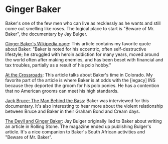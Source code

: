 # Ginger Baker

Baker's one of the few men who can live as recklessly as he wants and still come out smelling like roses. The logical place to start is "Beware of Mr. Baker", the documentary by Jay Bulger.

[Ginger Baker's Wikipedia page](https://en.wikipedia.org/wiki/Ginger_Baker): This article contains my favorite quote about Baker: "Baker is noted for his eccentric, often self-destructive lifestyle; he struggled with heroin addiction for many years, moved around the world often after making enemies, and has been beset with financial and tax troubles, partially as a result of his polo hobby."

[At the Crossroads](http://www.westword.com/music/at-the-crossroads-5059704): This article talks about Baker's time in Colorado. My favorite part of the article is where Baker is at odds with the \[legacy\] INS because they deported the groom for his polo ponies. He has a contention that no American grooms can meet his high standards.

[Jack Bruce: The Man Behind the Bass](https://www.youtube.com/watch?v=w3KBEq95N5U): Baker was interviewed for this documentary. It's also interesting to hear more about the violent relationship between Bruce and Baker in their Graham Bond and Cream days.

[The Devil and Ginger Baker](http://www.rollingstone.com/music/news/the-devil-and-ginger-baker-20090820): Jay Bulger originally lied to Baker about writing an article in Rolling Stone. The magazine ended up publishing Bulger's article. It's a nice companion to Baker's South African activities and "Beware of Mr. Baker".
